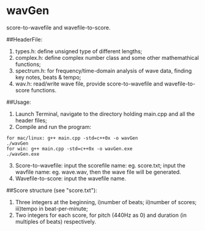 wavGen
======

score-to-wavefile and wavefile-to-score.

##HeaderFile:
1. types.h: define unsigned type of different lengths;
2. complex.h: define complex number class and some other mathemathical functions;
3. spectrum.h: for frequency/time-domain analysis of wave data, finding key notes, beats & tempo;
4. wav.h: read/write wave file, provide score-to-wavefile and wavefile-to-score functions.

##Usage:
1. Launch Terminal, navigate to the directory holding main.cpp and all the header files;
2. Compile and run the program:
```
for mac/linux: g++ main.cpp -std=c++0x -o wavGen
./wavGen
for win: g++ main.cpp -std=c++0x -o wavGen.exe
./wavGen.exe
```           

3. Score-to-wavefile: input the scorefile name: eg. score.txt; input the wavfile name: eg. wave.wav,
then the wave file will be generated.
4. Wavefile-to-score: input the wavefile name.

##Score structure (see "score.txt"):
1. Three integers at the beginning, i)number of beats; ii)number of scores; iii)tempo in beat-per-minute;
2. Two integers for each score, for pitch (440Hz as 0) and duration (in multiples of beats) respectively. 
